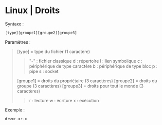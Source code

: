 # Linux | Droits

Syntaxe :

```bash
[type][groupe1][groupe2][groupe3]
```

Paramètres :

>[type] = type du fichier (1 caractère)
>>"-" : fichier classique
d : répertoire
l : lien symbolique
c : périphérique de type caractère
b : périphérique de type bloc
p : pipe
s : socket
>
>[groupe1] = droits du propriétaire (3 caractères)
[groupe2] = droits du groupe (3 caractères)
[groupe3] = droits pour tout le monde (3 caractères)
>>r : lecture
w : écriture
x : exécution

Exemple :

```bash
drwxr-xr-x
```
